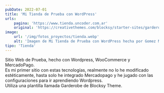 ```yaml
---
pubDate: 2022-07-01
title: 'Mi Tienda de Prueba con WordPress'
urls: 
    pagina: 'https://www.tienda.uncoder.com.ar'
    original: 'https://creativethemes.com/blocksy/starter-sites/garderobe/'
image:
    url: '/img/fotos_proyectos/tienda.webp'
    alt: 'Imagen de Mi Tienda de Prueba con WordPress hecha por Gomez Matias'
tipo: 'Tienda'
---
```

Sitio Web de Prueba, hecho con Wordpress, WooCommerce y MercadoPago.\
Es mi primer sitio con estas tecnologías, realmente no lo he modificado estéticamente, hasta solo he integrado Mercadopago y he jugado con las configuraciones para ir aprendiendo Wordpress.\
Utiliza una plantilla llamada Garderobe de Blocksy Theme.